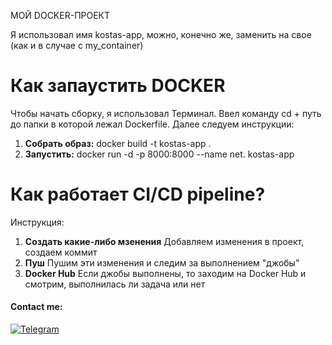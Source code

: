 МОЙ DOCKER-ПРОЕКТ

Я использовал имя kostas-app, можно, конечно же, заменить на свое (как и в случае с my_container)

Как запаустить DOCKER
=====================
Чтобы начать сборку, я использовал Терминал. Ввел команду cd + путь до папки в которой лежал Dockerfile.
Далее следуем инструкции:
1. **Собрать образ:**
    docker build -t kostas-app .
2. **Запустить:**
    docker run -d -p 8000:8000 --name net. kostas-app

Как работает CI/CD pipeline?
=====================
Инструкция:
1. **Создать какие-либо мзенения**
    Добавляем изменения в проект, создаем коммит
2. **Пуш**
    Пушим эти изменения и следим за выполнением "джобы"
3. **Docker Hub**
    Если джобы выполнены, то заходим на Docker Hub и смотрим, выполнилась ли задача или нет

#### Contact me:
[![Telegram](https://img.shields.io/badge/Telegram-262424?style=for-the-badge&logo=Telegram)](https://t.me/ffraud)
